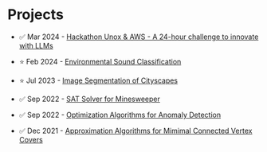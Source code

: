 # Projects

- :white_check_mark: Mar 2024 - [Hackathon Unox & AWS - A 24-hour challenge to innovate with LLMs](./Hackathon%20Unox%20-%20A%2024-hour%20challenge%20to%20innovate%20with%20LLMs)

- :star: Feb 2024 - [Environmental Sound Classification](https://github.com/Marco-Furlan/Projects/tree/main/Environmental%20Sound%20Classification)

- :star: Jul 2023 - [Image Segmentation of Cityscapes](https://github.com/Marco-Furlan/Projects/tree/main/Image%20Segmentation%20of%20Cityscapes)

- :white_check_mark: Sep 2022 - [SAT Solver for Minesweeper](https://github.com/Marco-Furlan/Projects/tree/main/SAT%20Solver%20for%20Minesweeper)

- :white_check_mark: Sep 2022 - [Optimization Algorithms for Anomaly Detection](https://github.com/Marco-Furlan/Projects/tree/main/Optimization%20Algorithms%20for%20Anomaly%20Detection)

- :white_check_mark: Dec 2021 - [Approximation Algorithms for Mimimal Connected Vertex Covers](https://github.com/Marco-Furlan/Projects/tree/main/Approximation%20Algorithms%20for%20Mimimal%20CVC)
